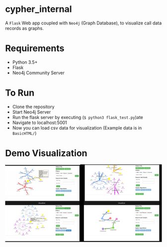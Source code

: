 # cypher_internal

A `Flask` Web app coupled with `Neo4j` (Graph Database), to visualize call data records as graphs. 

# Requirements
* Python 3.5+
* Flask 
* Neo4j Community Server

# To Run
* Clone the repository
* Start Neo4j Server
* Run the flask server by executing (`$ python3 flask_test.py`)ate 
* Navigate to localhost:5001
* Now you can load csv data for visualization (Example data is in `BasicHTML/`)

# Demo Visualization
![alt text](https://github.com/Roman-kazi/cypher_internal/blob/master/Extras/github_cypher.png)

